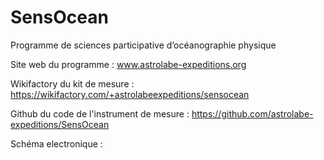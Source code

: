 # SensOcean
Programme de sciences participative d’océanographie physique

Site web du programme : www.astrolabe-expeditions.org

Wikifactory du kit de mesure : https://wikifactory.com/+astrolabeexpeditions/sensocean

Github du code de l'instrument de mesure : https://github.com/astrolabe-expeditions/SensOcean﻿

Schéma electronique : 

